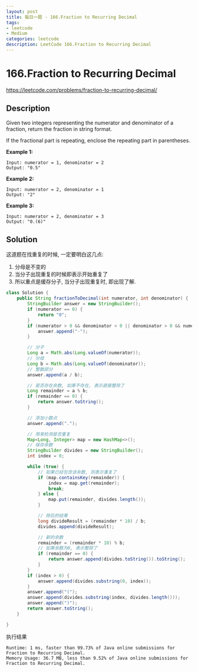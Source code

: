 ```yaml
---
layout: post
title: 每日一题 - 166.Fraction to Recurring Decimal 
tags:
- leetcode
- Medium
categories: leetcode
description: LeetCode 166.Fraction to Recurring Decimal 
---
```


# 166.Fraction to Recurring Decimal 

https://leetcode.com/problems/fraction-to-recurring-decimal/

## Description

Given two integers representing the numerator and denominator of a fraction, return the fraction in string format.

If the fractional part is repeating, enclose the repeating part in parentheses.

**Example 1:**

```
Input: numerator = 1, denominator = 2
Output: "0.5"
```

**Example 2:**

```
Input: numerator = 2, denominator = 1
Output: "2"
```

**Example 3:**

```
Input: numerator = 2, denominator = 3
Output: "0.(6)"
```



## Solution

这道题在找重复的时候, 一定要明白这几点:

1. 分母是不变的
2. 当分子出现重复的时候即表示开始重复了
3. 所以重点是缓存分子, 当分子出现重复时, 即出现了解.

```java
class Solution {
    public String fractionToDecimal(int numerator, int denominator) {
        StringBuilder answer = new StringBuilder();
        if (numerator == 0) {
            return "0";
        }
        if (numerator > 0 && denominator < 0 || denominator > 0 && numerator < 0) {
            answer.append("-");
        }

        // 分子
        Long a = Math.abs(Long.valueOf(numerator));
        // 分母
        Long b = Math.abs(Long.valueOf(denominator));
        // 整数部分
        answer.append(a / b);

        // 是否存在余数, 如果不存在, 表示直接整除了
        Long remainder = a % b;
        if (remainder == 0) {
            return answer.toString();
        }

        // 添加小数点
        answer.append(".");

        // 用来检测是否重复
        Map<Long, Integer> map = new HashMap<>();
        // 保存余数
        StringBuilder divides = new StringBuilder();
        int index = 0;

        while (true) {
            // 如果已经包含该余数, 则表示重复了
            if (map.containsKey(remainder)) {
                index = map.get(remainder);
                break;
            } else {
                map.put(remainder, divides.length());
            }

            // 除后的结果
            long divideResult = (remainder * 10) / b;
            divides.append(divideResult);

            // 新的余数
            remainder = (remainder * 10) % b;
            // 如果余数为0, 表示整除了
            if (remainder == 0) {
                return answer.append(divides.toString()).toString();
            }
        }
        if (index > 0) {
            answer.append(divides.substring(0, index));
        }
        answer.append("(");
        answer.append(divides.substring(index, divides.length()));
        answer.append(")");
        return answer.toString();
    }

}
```

执行结果

```
Runtime: 1 ms, faster than 99.73% of Java online submissions for Fraction to Recurring Decimal.
Memory Usage: 36.7 MB, less than 9.52% of Java online submissions for Fraction to Recurring Decimal.
```

